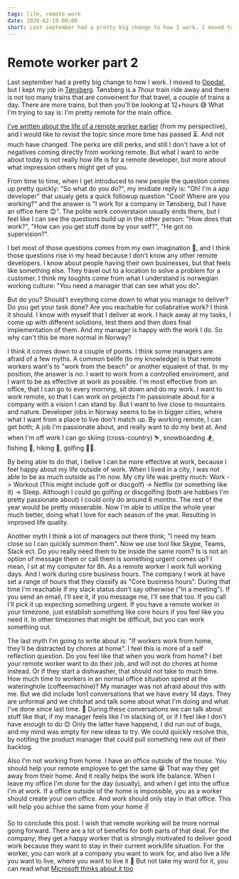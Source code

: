 ```yaml
---
tags: life, remote work
date: 2020-02-19 00:00
short: Last september had a pretty big change to how I work. I moved to Oppdal, but I kept my job in Tønsberg. Tønsberg is a 7hour train ride away and there is not too many trains that are conveinent for that travel, a couple of trains a day. There are more trains, but then you'll be looking at 12+hours 😅 What I'm trying to say is: I'm pretty remote for the main office.
---
```

# Remote worker part 2
Last september had a pretty big change to how I work. I moved to [Oppdal](https://en.wikipedia.org/wiki/Oppdal), but I kept my job in [Tønsberg](https://en.wikipedia.org/wiki/Tønsberg). Tønsberg is a 7hour train ride away and there is not too many trains that are conveinent for that travel, a couple of trains a day. There are more trains, but then you'll be looking at 12+hours 😅 What I'm trying to say is: I'm pretty remote for the main office.

[I've written about the life of a remote worker earlier](https://www.brurberg.dev/articles/working%20remotely%20part%201/) (from my perspective), and I would like to revisit the topic since more time has passed ⏳. And not much have changed. The perks are still perks, and still I don't have a lot of negatives coming directly from working remote. But what I want to write about today is not really how life is for a remote developer, but more about what impression others might get of you.

From time to time, when I get introduced to new people the question comes up pretty quickly: "So what do you do?", my imidiate reply is: "Oh! I'm a app developer" that usualy gets a quick followup question "Cool! Where are you working?" and the answer is "I work for a company in Tønsberg, but I have an office here 😊". The polite work converstaion usually ends there, but I feel like I can see the questions build up in the other person: "How does that work?", "How can you get stuff done by your self?", "He got no supervision?".

I bet most of those questions comes from my own imagination 💭, and I think those questions rise in my head because I don't know any other remote developers. I know about people having their own businesses, but that feels like something else. They travel out to a location to solve a problem for a customer. I think my toughts come from what I understand is norwegian working culture: "You need a manager that can see what you do".

But do you? Should't eveything come down to what you manage to deliver? Do you get your task done? Are you reachable for collabrative work? I think it should. I know with myself that I deliver at work. I hack away at my tasks, I come up with different solutions, test them and then does final implementation of them. And my manager is happy with the work I do. So why can't this be more normal in Norway?

I think it comes down to a couple of points. I think some managers are afraid of a few myths. A common belife (to my knowledge) is that remote workers want's to "work from the beach" or another equalent of that. In my position, the answer is no. I want to work from a controlled enviroment, and I want to be as effective at work as possible. I'm most effective from an office, that I can go to every morning, sit down and do my work. I want to work remote, so that I can work on projects I'm passioinate about for a company with a vision I can stand by. But I want to live close to mountains and nature. Developer jobs in Norway seems to be in bigger cities, where what I want from a place to live don't match up. By working remote, I can get both; A job I'm passionate about, and really want to do my best at. And when I'm off work I can go skiing (cross-country) ⛷, snowboarding 🏂, fishing 🎣, hiking 🥾, golfing 🏌️‍♂️.

By being able to do that, I belive I can be more effective at work, because I feel happy about my life outside of work. When I lived in a city, I was not able to be as much outside as I'm now. My city life was pretty much: Work -> Workout (This might include golf or discgolf) -> Netflix (or something like it) -> Sleep. Although I could go golfing or discgolfing (both are hobbies I'm pretty passionate about) I could only do around 6 months. The rest of the year would be pretty misserable. Now I'm able to utilize the whole year much better, doing what I love for each season of the year. Resulting in improved life quality.

Another myth I think a lot of managers out there think; "I need my team close so I can quickly summon them". Now we use tool like Skype, Teams, Slack ect. Do you really need them to be inside the same room? Is is not an option of message them or call them is something urgent comes up? I mean, I sit at my computer for 8h. As a remote worker I work full working days. And I work during core business hours. The company I work at have set a range of hours that they classify as "Core business hours". During that time I'm reachable if my slack status don't say otherwise ("In a meeting"). If you send an email, I'll see it, if you message me, I'll see that too. If you call I'll pick it up expecting something urgent. If you have a remote worker in your timezone, just establish something like core hours if you feel like you need it. In other timezones that might be difficult, but you can work something out.

The last myth I'm going to write about is: "If workers work from home, they'll be distracted by chores at home". I feel this is more of a self reflection question. Do you feel like that when you work from home? I bet your remote worker want to do their job, and will not do chores at home instead. Or if they start a dishwasher, that should not take to much time. How much time to workers in an normal office situation spend at the wateringhole (coffeemachine)? My manager was not afraid about this with me. But we did include 1on1 conversations that we have every 14 days. They are unformal and we chitchat and talk some about what I'm doing and what I've done since last time. 👀 During these conversations we can talk about stuff like that, if my manager feels like I'm slacking of, or if I feel like I don't have enough to do 😊 Only the latter have happend, I did run out of bugs, and my mind was empty for new ideas to try. We could quickly resolve this, by notifing the product manager that could pull something new out of their backlog.

Also I'm not working from home. I have an office outside of the house. You should help your remote employee to get the same 😁 That way they get away from their home. And it really helps the work life balance. When I leave my office I'm done for the day (usually), and when I get into the office I'm at work. If a office outside of the home is impossible, you as a worker should create your own office. And work should only stay in that office. This will help you achive the same from your home ✌️

So to conclude this post. I wish that remote working will be more normal going forward. There are a lot of benefits for both parts of that deal. For the company; they get a happy worker that is strongly motivated to deliver good work because they want to stay in their current work/life situation. For the worker, you can work at a company you want to work for, and also live a life you want to live, where you want to live it 🎉 But not take my word for it, you can read what [Microsoft thinks about it too](https://cloudblogs.microsoft.com/industry-blog/en-gb/financial-services/2017/11/30/striking-the-right-balance-for-successful-remote-working/)
